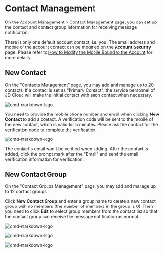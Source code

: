 # Contact Management



On the Account Management > Contact Management page, you can set up the contact and contact group information for receiving message notification.



There is only one default account contact, i.e. you. The email address and mobile of the account contact can be modified on the **Account Security** page. Please refer to [How to Modify the Mobile Bound to the Account](../../../documentation/User-Service/Account-Management/Change-The-Phone-Number.md) for more details.

## New Contact
On the "Contacts Management" page, you may add and manage up to 20 contacts. If a contact is set as "Primary Contact", the service personnel of JD Cloud will make the initial contact with such contact when necessary.

![cmd-markdown-logo](../../../image/Message-Center/gjh1.png)


You need to provide the mobile phone number and email when clicking **New Contact** to add a contact. A verification code will be sent to the mobile of the new contact, which is valid for 5 minutes. Please ask the contact for the verification code to complete the verification.

![cmd-markdown-logo](../../../image/Message-Center/gjh2.png)

The contact's email won’t be verified when adding. After the contact is added, click the prompt mark after the "Email" and send the email verification information for verification.


## New Contact Group
On the "Contact Groups Management" page, you may add and manage up to 12 contact groups.

Click **New Contact Group** and enter a group name to create a new contact group with no members (the number of members in the group is 0). Then you need to click **Edit** to select group members from the contact list so that the contact group can receive the message notification as normal.

![cmd-markdown-logo](../../../image/Message-Center/gjh3.png)

![cmd-markdown-logo](../../../image/Message-Center/gjh4.png)

![cmd-markdown-logo](../../../image/Message-Center/gjh5.png)
